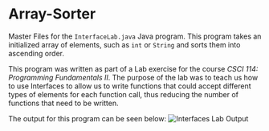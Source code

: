 # Array-Sorter

Master Files for the `InterfaceLab.java` Java program. This program takes an initialized array of elements, such as `int` or `String` and sorts them into ascending order.

This program was written as part of a Lab exercise for the course _CSCI 114: Programming Fundamentals II_. The purpose of the lab was to teach us how to use Interfaces to allow us to write functions that could accept different types of elements for each function call, thus reducing the number of functions that need to be written.

The output for this program can be seen below:
![Interfaces Lab Output](https://user-images.githubusercontent.com/82683346/115346467-0c982b00-a165-11eb-8180-f9ebc8cc5e0a.jpg)
